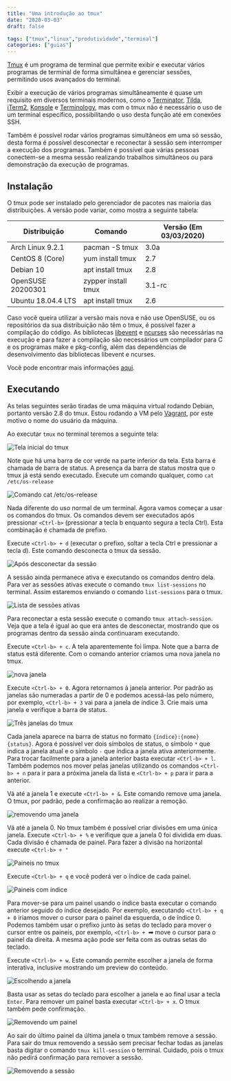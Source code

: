 ```yaml
---
title: "Uma introdução ao tmux"
date: "2020-03-03"
draft: false

tags: ["tmux","linux","produtividade","terminal"]
categories: ["guias"]
---
```


[Tmux](https://github.com/tmux/tmux) é um programa de terminal que permite exibir e executar vários programas de terminal de forma simultânea e gerenciar sessões, permitindo usos avançados do terminal.

Exibir a execução de vários programas simultâneamente é quase um requisito em diversos terminais modernos, como o [Terminator](https://launchpad.net/terminator), [Tilda](http://tilda.sourceforge.net/tildaabout.php), [iTerm2](https://iterm2.com/), [Konsole](http://konsole.kde.org/) e [Terminology](https://www.enlightenment.org/p.php?p=about/terminology), mas com o tmux não é necessário o uso de um terminal específico, possibilitando o uso desta função até em conexões SSH.

Também é possível rodar vários programas simultâneos em uma só sessão, desta forma é possível desconectar e reconectar à sessão sem interromper a execução dos programas. Também é possível que várias pessoas conectem-se a mesma sessão realizando trabalhos simultâneos ou para demonstração da execução de programas.

## Instalação

O tmux pode ser instalado pelo gerenciador de pacotes nas maioria das distribuições. A versão pode variar, como mostra a seguinte tabela:

Distribuição        | Comando               | Versão (Em 03/03/2020)
--------------------|-----------------------|------------------------
Arch Linux 9.2.1    | pacman -S tmux        | 3.0a
CentOS 8 (Core)     | yum install tmux      | 2.7
Debian 10           | apt install tmux      | 2.8
OpenSUSE 20200301   | zypper install tmux   | 3.1-rc
Ubuntu 18.04.4 LTS  | apt install tmux      | 2.6

Caso você queira utilizar a versão mais nova e não use OpenSUSE, ou os repositórios da sua distribuição não têm o tmux, é possível fazer a compilação do código. As bibliotecas [libevent](https://libevent.org/) e [ncurses](https://invisible-island.net/ncurses/ncurses.html) são necessárias na execução e para fazer a compilação são necessários um compilador para C e os programas make e pkg-config, além das dependências de desenvolvimento das bibliotecas libevent e ncurses.

Você pode encontrar mais informações [aqui](https://github.com/tmux/tmux/wiki/Installing).

## Executando

As telas seguintes serão tiradas de uma máquina virtual rodando Debian, portanto versão 2.8 do tmux. Estou rodando a VM pelo [Vagrant](https://www.vagrantup.com/), por este motivo o nome do usuário da máquina.

Ao executar `tmux` no terminal teremos a seguinte tela:

![Tela inicial do tmux](img/tela-inicial.png)

Note que há uma barra de cor verde na parte inferior da tela. Esta barra é chamada de barra de status. A presença da barra de status mostra que o tmux já está sendo executado. Execute um comando qualquer, como `cat /etc/os-release`

![Comando cat /etc/os-release](img/os-release.png)

Nada diferente do uso normal de um terminal. Agora vamos começar a usar os comandos do tmux. Os comandos devem ser executados após pressionar `<Ctrl-b>` (pressionar a tecla b enquanto segura a tecla Ctrl). Esta combinação é chamada de prefixo.

Execute `<Ctrl-b> + d` (executar o prefixo, soltar a tecla Ctrl e pressionar a tecla d). Este comando desconecta o tmux da sessão.

![Após desconectar da sessão](img/desconectando.png)

A sessão ainda permanece ativa e executando os comandos dentro dela. Para ver as sessões ativas execute o comando `tmux list-sessions` no terminal. Assim estaremos enviando o comando `list-sessions` para o tmux.

![Lista de sessões ativas](img/list-sessions.png)

Para reconectar a esta sessão execute o comando `tmux attach-session`. Veja que a tela é igual ao que era antes de desconectar, mostrando que os programas dentro da sessão ainda continuaram executando.

Execute `<Ctrl-b> + c`. A tela aparentemente foi limpa. Note que a barra de status está diferente. Com o comando anterior criamos uma nova janela no tmux.

![nova janela](img/nova-janela.png)

Execute `<Ctrl-b> + 0`. Agora retornamos à janela anterior. Por padrão as janelas são numeradas a partir de 0 e podemos acessá-las pelo número, por exemplo, `<Ctrl-b> + 3` vai para a janela de índice 3. Crie mais uma janela e verifique a barra de status.

![Três janelas do tmux](img/3-widows.png)

Cada janela aparece na barra de status no formato `{índice}:{nome}{status}`. Agora é possível ver dois símbolos de status, o símbolo `*` que indica a janela atual e o símbolo `-` que indica a janela ativa anteriormente. Para trocar facilmente para a janela anterior basta executar `<Ctrl-b> + l`. Também podemos nos mover pelas janelas utilizando os comandos `<Ctrl-b> + n` para ir para a próxima janela da lista e `<Ctrl-b> + p` para ir para a anterior.

Vá até a janela 1 e execute `<Ctrl-b> + &`. Este comando remove uma janela. O tmux, por padrão, pede a confirmação ao realizar a remoção.

![removendo uma janela](img/kill-window.png)

Vá até a janela 0. No tmux também é possível criar divisões em uma única janela. Execute `<Ctrl-b> + %` e verifique que a janela 0 foi dividida em duas. Cada divisão é chamada de painel. Para fazer a divisão na horizontal execute `<Ctrl-b> + "`

![Paineis no tmux](img/two-panes.png)

Execute `<Ctrl-b> + q` e você poderá ver o índice de cada painel.

![Paineis com índice](img/panel-numbers.png)

Para mover-se para um painel usando o índice basta executar o comando anterior seguido do índice desejado. Por exemplo, executando `<Ctrl-b> + q + 0` iriamos mover o cursor para o painel da esquerda, o de índice 0. Podemos também usar o prefixo junto às setas do teclado para mover o cursor entre os paineis, por exemplo, `<Ctrl-b> + `&#10145; move o cursor para o painel da direita. A mesma ação pode ser feita com as outras setas do teclado.

Execute `<Ctrl-b> + w`. Este comando permite escolher a janela de forma interativa, inclusive mostrando um preview do conteúdo.

![Escolhendo a janela](img/choose-window.png)

Basta usar as setas do teclado para escolher a janela e ao final usar a tecla `Enter`. Para remover um painel basta executar `<Ctrl-b> + x`. O tmux também pede confirmação.

![Removendo um painel](img/kill-panel.png)

Ao sair do último painel da última janela o tmux também remove a sessão. Para sair do tmux removendo a sessão sem precisar fechar todas as janelas basta digitar o comando `tmux kill-session` o terminal. Cuidado, pois o tmux não pedirá confirmação para remover a sessão.

![Removendo a sessão](img/tmux-exit.png)